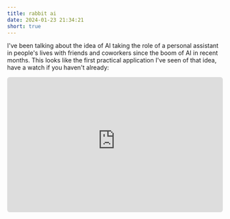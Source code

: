 ```yaml
---
title: rabbit ai
date: 2024-01-23 21:34:21
short: true
---
```


I've been talking about the idea of AI taking the role of a personal assistant in people's lives with friends and coworkers since the boom of AI in recent months. This looks like the first practical application I've seen of that idea, have a watch if you haven't already:

<iframe width="500" height="315" style="margin-left: auto; margin-right: auto; display: block; width: calc(100%); border-radius: 6px; min-width: 300px;" src="https://www.youtube-nocookie.com/embed/22wlLy7hKP4?si=6FEIepH2up0Ha6P1" title="YouTube video player" frameborder="0" allow="accelerometer; autoplay; clipboard-write; encrypted-media; gyroscope; picture-in-picture; web-share" allowfullscreen></iframe>

